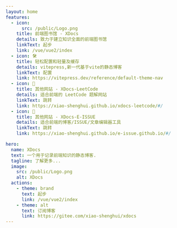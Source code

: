 ```yaml
---
layout: home
features:
  - icon:
      src: /public/Logo.png
    title: 前端图书馆 - XDocs
    details: 致力于建立知识全面的前端图书馆
    linkText: 起步
    link: /vue/vue2/index
  - icon: 🛠️
    title: 轻松配置和轻量及缓存
    details: vitepress,新一代基于vite的静态博客
    linkText: 配置
    link: https://vitepress.dev/reference/default-theme-nav
  - icon: 🚧
    title: 其他网站 - XDocs-LeetCode
    details: 适合前端的 LeetCode 题解网站
    linkText: 跳转
    link: https://xiao-shenghui.github.io/xdocs-leetcode/#/
  - icon: 🚧
    title: 其他网站 - XDocs-E-ISSUE
    details: 适合前端的博客/ISSUE/文章编辑器工具
    linkText: 跳转
    link: https://xiao-shenghui.github.io/e-issue.github.io/#/

hero:
  name: XDocs
  text: 一个用于记录前端知识的静态博客.
  tagline: 了解更多...
  image:
    src: /public/Logo.png
    alt: XDocs
  actions:
    - theme: brand
      text: 起步
      link: /vue/vue2/index
    - theme: alt
      text: 订阅博客
      link: https://gitee.com/xiao-shenghui/xdocs
---
```

